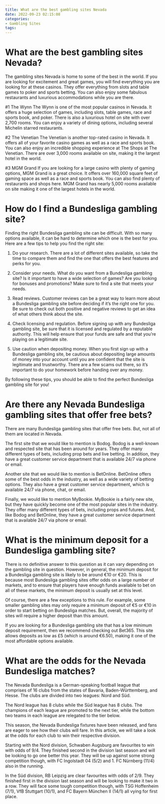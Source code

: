 ```yaml
---
title: What are the best gambling sites Nevada 
date: 2022-09-23 02:15:08
categories:
- Gambling Sites
tags:
---
```



#  What are the best gambling sites Nevada? 

The gambling sites Nevada is home to some of the best in the world. If you are looking for excitement and great games, you will find everything you are looking for at these casinos. They offer everything from slots and table games to poker and sports betting. You can also enjoy some fabulous restaurants and luxurious accommodations while you are there.

#1 The Wynn
The Wynn is one of the most popular casinos in Nevada. It offers a huge selection of games, including slots, table games, race and sports book, and poker. There is also a luxurious hotel on site with over 2,700 rooms. You can enjoy a variety of dining options, including several Michelin starred restaurants.

#2 The Venetian
The Venetian is another top-rated casino in Nevada. It offers all of your favorite casino games as well as a race and sports book. You can also enjoy an incredible shopping experience at The Shops at The Venetian. There are over 3,000 rooms available on site, making it the largest hotel in the world.

#3 MGM Grand
If you are looking for a large casino with plenty of gaming options, MGM Grand is a great choice. It offers over 160,000 square feet of gaming space as well as a race and sports book. You can also find plenty of restaurants and shops here. MGM Grand has nearly 5,000 rooms available on site making it one of the largest hotels in the world.

#  How do I find a Bundesliga gambling site? 

Finding the right Bundesliga gambling site can be difficult. With so many options available, it can be hard to determine which one is the best for you. Here are a few tips to help you find the right site:

1. Do your research. There are a lot of different sites available, so take the time to compare them and find the one that offers the best features and perks for you.

2. Consider your needs. What do you want from a Bundesliga gambling site? Is it important to have a wide selection of games? Are you looking for bonuses and promotions? Make sure to find a site that meets your needs.

3. Read reviews. Customer reviews can be a great way to learn more about a Bundesliga gambling site before deciding if it’s the right one for you. Be sure to check out both positive and negative reviews to get an idea of what others think about the site.

4. Check licensing and regulation. Before signing up with any Bundesliga gambling site, be sure that it is licensed and regulated by a reputable authority. This will help ensure that your funds are safe and that you’re playing on a legitimate site.

5. Use caution when depositing money. When you first sign up with a Bundesliga gambling site, be cautious about depositing large amounts of money into your account until you are confident that the site is legitimate and trustworthy. There are a few scams out there, so it’s important to do your homework before handing over any money.

By following these tips, you should be able to find the perfect Bundesliga gambling site for you!

#  Are there any Nevada Bundesliga gambling sites that offer free bets? 

There are many Bundesliga gambling sites that offer free bets. But, not all of them are located in Nevada.

The first site that we would like to mention is Bodog. Bodog is a well-known and respected site that has been around for years. They offer many different types of bets, including prop bets and live betting. In addition, they have a great customer service department that is available 24/7 via phone or email.

Another site that we would like to mention is BetOnline. BetOnline offers some of the best odds in the industry, as well as a wide variety of betting options. They also have a great customer service department, which is available 24/7 via phone, chat, or email.

Finally, we would like to mention MyBookie. MyBookie is a fairly new site, but they have quickly become one of the most popular sites in the industry. They offer many different types of bets, including props and futures. And, like Bodog and BetOnline, they have a great customer service department that is available 24/7 via phone or email.

#  What is the minimum deposit for a Bundesliga gambling site? 

There is no definitive answer to this question as it can vary depending on the gambling site in question. However, in general, the minimum deposit for a Bundesliga gambling site is likely to be around €10 or €20. This is because most Bundesliga gambling sites offer odds on a large number of markets, and to ensure that players have enough funds available to bet on all of these markets, the minimum deposit is usually set at this level. 

Of course, there are a few exceptions to this rule. For example, some smaller gambling sites may only require a minimum deposit of €5 or €10 in order to start betting on Bundesliga matches. But, overall, the majority of sites will require a higher deposit than this amount. 

If you are looking for a Bundesliga gambling site that has a low minimum deposit requirement, then we recommend checking out Bet365. This site allows deposits as low as £5 (which is around €6.50), making it one of the most affordable options available.

#  What are the odds for the Nevada Bundesliga matches?

The Nevada Bundesliga is a German-speaking football league that comprises of 16 clubs from the states of Bavaria, Baden-Württemberg, and Hesse. The clubs are divided into two leagues: Nord and Süd.

The Nord league has 8 clubs while the Süd league has 8 clubs. The champions of each league are promoted to the next tier, while the bottom two teams in each league are relegated to the tier below.

This season, the Nevada Bundesliga fixtures have been released, and fans are eager to see how their clubs will fare. In this article, we will take a look at the odds for each club to win their respective division.

Starting with the Nord division, Schwaben Augsburg are favourites to win with odds of 9/4. They finished second in the division last season and will be looking to go one better this year. They will be up against some strong competition though, with FC Ingolstadt 04 (5/2) and 1. FC Nürnberg (11/4) also in the running.

In the Süd division, RB Leipzig are clear favourites with odds of 2/9. They finished first in the division last season and will be looking to make it two in a row. They will face some tough competition though, with TSG Hoffenheim (7/1), VfB Stuttgart (10/1), and FC Bayern München II (14/1) all vying for first place.